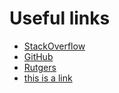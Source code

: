 Useful links
============

- [StackOverflow](www.stackoverflow.com)
- [GitHub](www.github.com)
- [Rutgers](www.rutgers.edu)
- [this is a link](www.github.com)


